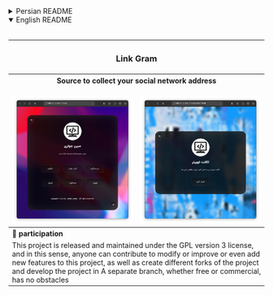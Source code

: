<details>
  <summary>Persian README</summary><br>
  <div align="center">
    <table align="center">
      <tr align="center">
        <th colspan="2"><h3>لینک گرام</h3></th>
      </tr>
      <tr>
        <th colspan="2" dir="rtl">منبعی برای جمع آوری آدرس شبکه اجتماعی شما</th>
      </tr>
      <tr>
        <td><br>
          <img src="./assets/img/readme/shot1112.png" title="Github-Social-Links" alt="Social Links Img">
        </td>
        <td><br>
          <img src="./assets/img/readme/shot1113.png" title="Github-Social-Links" alt="Social Links Img">
        </td>
      </tr>
      <tr>
        <th colspan="2" align="right" dir="rtl">🤝 مشارکت</th>
      </tr>
      <tr>
        <td colspan="2" dir="rtl" align="right">این پروژه تحت پروانه GPL نسخه 3 منتشر و نگه‌داری می‌شود و از این‌جهت، هرکسی می‌تواند در صورت نیاز اقدام به مشارکت برای اصلاح یا بهبود یا حتی اضافه کردن ویژگی های جدید به این پروژه کند، همچنین ایجاد فورک های مختلف از پروژه و توسعه پروژه در شاخه‌ای جدا، چه به‌صورت رایگان و چه به‌صورت تجاری، هیچگونه مانعی ندارد</td>
      </tr>
    </table>
  </div><br>
</details>


<details open>
  <summary>English README</summary><br>
  <div align="center">
    <table align="center">
      <tr align="center">
        <th colspan="2"><h3>Link Gram</h3></th>
      </tr>
      <tr>
        <th colspan="2">Source to collect your social network address</th>
      </tr>
      <tr>
        <td><br>
          <img src="./assets/img/readme/shot1112.png" title="Github-Social-Links" alt="Social Links Img">
        </td>
        <td><br>
          <img src="./assets/img/readme/shot1113.png" title="Github-Social-Links" alt="Social Links Img">
        </td>
      </tr>
      <tr>
        <th colspan="2" align="left">🤝 participation</th>
      </tr>
      <tr>
        <td colspan="2">This project is released and maintained under the GPL version 3 license, and in this sense, anyone can contribute to modify or improve or even add new features to this project, as well as create different forks of the project and develop the project in A separate branch, whether free or commercial, has no obstacles</td>
      </tr>
    </table>
  </div>
</details>

